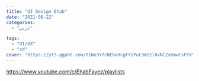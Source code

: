 ```yaml
---
title: "UI Design Ehab"
date: "2021-08-22"
categories:
  - "عربي"

tags:
  - "UI/UX"
  - "xd"
cover: "https://yt3.ggpht.com/T1Wu3Y7cNEhaHcgFYiPoC3mS2l8xNlZx6mwCsFYXYCp8K85RZchdIQmDRCeGYkkkrO8up4kGtA=s176-c-k-c0x00ffffff-no-rj"
---
```


https://www.youtube.com/c/EhabFayez/playlists
